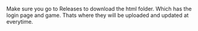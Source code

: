 Make sure you go to Releases to download the html folder. Which has the login page and game. Thats where they will be uploaded and updated at everytime.
